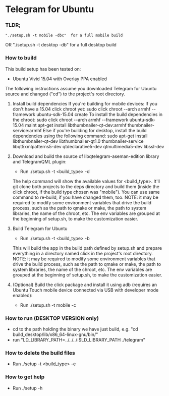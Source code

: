 # Telegram for Ubuntu

### TLDR;
    "./setup.sh -t mobile -dbc"  for a full mobile build
OR  "./setup.sh -t desktop -db" for a full desktop build

### How to build

This build setup has been tested on:
- Ubuntu Vivid 15.04 with Overlay PPA enabled

The following instructions assume you downloaded Telegram for Ubuntu source and changed ("cd") to the project's root directory.

1)  Install build dependencies
    If you're building for mobile devices:
        If you don't have a 15.04 click chroot yet:
            sudo click chroot --arch armhf --framework ubuntu-sdk-15.04 create
        To install the build dependencies in the chroot:
            sudo click chroot --arch armhf --framework ubuntu-sdk-15.04 maint
            apt-get install libthumbnailer-qt-dev:armhf thumbnailer-service:armhf
    Else if you're building for desktop, install the build dependencies using the following command:
        sudo apt-get install libthumbnailer-qt-dev libthumbnailer-qt1.0 thumbnailer-service libqt5xmlpatterns5-dev qtdeclarative5-dev qtmultimedia5-dev libssl-dev

2)  Download and build the source of libqtelegram-aseman-edition library and TelegramQML plugin:
    - Run ./setup.sh -t <build_type> -d
    
    The help command will show the available values for <build_type>.
    It'll git clone both projects to the deps directory and build them (inside the click chroot, if
    the build type chosen was "mobile").
    You can use same command to re-build, if you have changed them, too.
    NOTE: it may be required to modify some environment variables that drive the build process, such
    as the path to qmake or make, the path to system libraries, the name of the chroot, etc.
    The env variables are grouped at the beginning of setup.sh, to make the customization easier.
    
3)  Build Telegram for Ubuntu
    - Run ./setup.sh -t <build_type> -b
    
    This will build the app in the build path defined by setup.sh 
    and prepare everything in a directory named click in the project's root directory.
    NOTE: it may be required to modify some environment variables that drive the build process, such
    as the path to qmake or make, the path to system libraries, the name of the chroot, etc.
    The env variables are grouped at the beginning of setup.sh, to make the customization easier.
    
4)  (Optional) Build the click package and install it using adb (requires an Ubuntu Touch 
    mobile device connected via USB with developer mode enabled):
    - Run ./setup.sh -t mobile -c
    
    
### How to run (DESKTOP VERSION only)

- cd to the path holding the binary we have just build, e.g. "cd build_desktop/lib/x86_64-linux-gnu/bin/"
- run "LD_LIBRARY_PATH=../../../:$LD_LIBRARY_PATH ./telegram"

### How to delete the build files

- Run ./setup -t <build_type> -e

### How to get help

- Run ./setup -h
